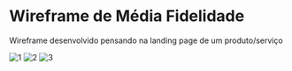 
# Wireframe de Média Fidelidade

Wireframe desenvolvido pensando na landing page de um produto/serviço

![1](https://media.discordapp.net/attachments/1091908501095321691/1146504089992171622/Prancheta_13.png?width=1193&height=671)
![2](https://media.discordapp.net/attachments/1091908501095321691/1146504089505644624/Prancheta_1_13.png?width=1193&height=671)
![3](https://media.discordapp.net/attachments/1091908501095321691/1146504089740517396/Prancheta_1_23.png?width=1193&height=671)
